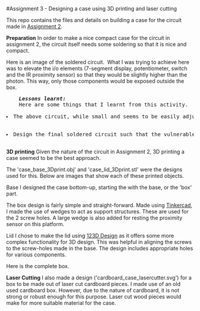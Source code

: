 #Assignment 3 - Designing a case using 3D printing and laser cutting

This repo contains the files and details on building a case for the circuit made in <a href="https://github.com/DhananjaiH/HCIN720-Fall15/tree/master/Assignment%202/Cloud">Assignment 2</a>.

<b>Preparation</b>
In order to make a nice compact case for the circuit in assignment 2, the circuit itself needs some soldering so that it is nice and compact.

Here is an image of the soldered circuit.
<img src="">
What I was trying to achieve here was to elevate the i/o elements (7-segment display, potentiometer, switch and the IR proximity sensor) so that they would be slightly higher than the photon. This way, only those components would be exposed outside the box.

<pre>
	<b><i>Lessons learnt:</i></b>
	Here are some things that I learnt from this activity.
	<li>The above circuit, while small and seems to be easily adjustable, the design leaves it too exposed. This makes the wire joints vulnerable to damage and easy to break. (As I learnt when I accidentally broke a wire joint on the proximity sensor, rendering it useless.)</li>
	<li>Design the final soldered circuit such that the vulnerable wires are protected from damage and do not move much.</li>
</pre>

<b>3D printing</b>
Given the nature of the circuit in Assignment 2, 3D printing a case seemed to be the best approach.

The 'case_base_3Dprint.obj' and 'case_lid_3Dprint.stl' were the designs used for this. Below are images that show each of these printed objects.

Base
I designed the case bottom-up, starting the with the base, or the 'box' part.

The box design is fairly simple and straight-forward. Made using <a href="https://www.tinkercad.com/">Tinkercad</a>, I made the use of wedges to act as support structures. These are used for the 2 screw holes. A large wedge is also added for resting the proximity sensor on this platform.

Lid
I chose to make the lid using <a href="http://www.123dapp.com/design">123D Design</a> as it offers some more complex functionality for 3D design. This was helpful in aligning the screws to the screw-holes made in the base. The design includes appropriate holes for various components.

Here is the complete box.
<img src="">

<b>Laser Cutting</b>
I also made a design ('cardboard_case_lasercutter.svg') for a box to be made out of laser cut cardboard pieces. I made use of an old used cardboard box. However, due to the nature of cardboard, it is not strong or robust enough for this purpose. Laser cut wood pieces would make for more suitable material for the case.